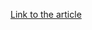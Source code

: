 [Link to the article](https://www.welivesecurity.com/en/cybersecurity/what-happens-ai-goes-rogue-how-stop-it/)
